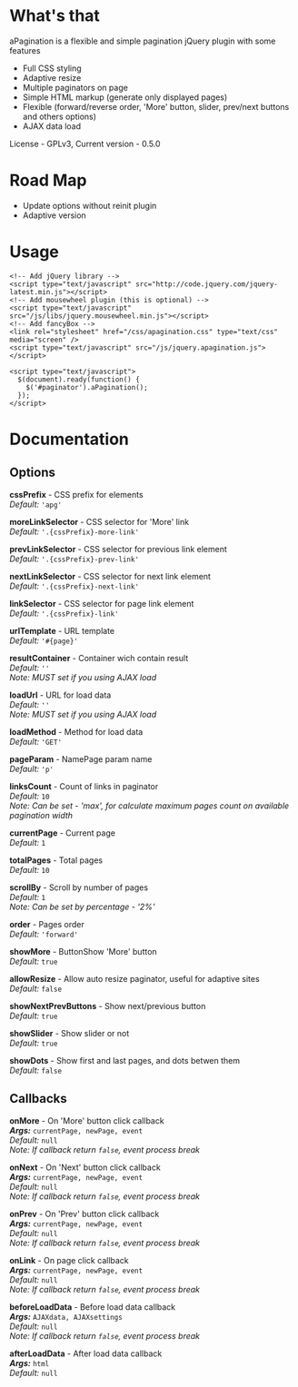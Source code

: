 What's that
===============
aPagination is a flexible and simple pagination jQuery plugin with some features
* Full CSS styling
* Adaptive resize
* Multiple paginators on page
* Simple HTML markup (generate only displayed pages)
* Flexible (forward/reverse order, 'More' button, slider, prev/next buttons and others options)
* AJAX data load

License - GPLv3, Current version - 0.5.0

Road Map
===============
* Update options without reinit plugin
* Adaptive version

Usage
===============

    <!-- Add jQuery library -->
    <script type="text/javascript" src="http://code.jquery.com/jquery-latest.min.js"></script>
    <!-- Add mousewheel plugin (this is optional) -->
    <script type="text/javascript" src="/js/libs/jquery.mousewheel.min.js"></script>
    <!-- Add fancyBox -->
    <link rel="stylesheet" href="/css/apagination.css" type="text/css" media="screen" />
    <script type="text/javascript" src="/js/jquery.apagination.js"></script>
    
    <script type="text/javascript">
      $(document).ready(function() {
        $('#paginator').aPagination();
      });
    </script>

Documentation
===============
Options
---------------

**cssPrefix** - CSS prefix for elements  
*Default:* `'apg'`

**moreLinkSelector** - CSS selector for 'More' link  
*Default:* `'.{cssPrefix}-more-link'`

**prevLinkSelector** - CSS selector for previous link element  
*Default:* `'.{cssPrefix}-prev-link'`

**nextLinkSelector** - CSS selector for next link element  
*Default:* `'.{cssPrefix}-next-link'`

**linkSelector** - CSS selector for page link element  
*Default:* `'.{cssPrefix}-link'`

**urlTemplate** - URL template  
*Default:* `'#{page}'`

**resultContainer** - Container wich contain result  
*Default:* `''`  
*Note: MUST set if you using AJAX load*

**loadUrl** - URL for load data  
*Default:* `''`  
*Note: MUST set if you using AJAX load*

**loadMethod** - Method for load data  
*Default:* `'GET'`

**pageParam** - NamePage param name  
*Default:* `'p'`

**linksCount** - Count of links in paginator  
*Default:* `10`  
*Note: Can be set - 'max', for calculate maximum pages count on available pagination width*

**currentPage** - Current page  
*Default:* `1`

**totalPages** - Total pages  
*Default:* `10`

**scrollBy** - Scroll by number of pages  
*Default:* `1`  
*Note: Can be set by percentage - '2%'*

**order** - Pages order  
*Default:* `'forward'`

**showMore** - ButtonShow 'More' button  
*Default:* `true`

**allowResize** - Allow auto resize paginator, useful for adaptive sites  
*Default:* `false`

**showNextPrevButtons** - Show next/previous button  
*Default:* `true`

**showSlider** - Show slider or not  
*Default:* `true`

**showDots** - Show first and last pages, and dots betwen them  
*Default:* `false`

Callbacks
---------------

**onMore** - On 'More' button click callback  
***Args:*** `currentPage, newPage, event`  
*Default:* `null`  
*Note: If callback return `false`, event process break*

**onNext** - On 'Next' button click callback  
***Args:*** `currentPage, newPage, event`  
*Default:* `null`  
*Note: If callback return `false`, event process break*

**onPrev** - On 'Prev' button click callback  
***Args:*** `currentPage, newPage, event`  
*Default:* `null`  
*Note: If callback return `false`, event process break*

**onLink** - On page click callback  
***Args:*** `currentPage, newPage, event`  
*Default:* `null`  
*Note: If callback return `false`, event process break*

**beforeLoadData** - Before load data callback  
***Args:*** `AJAXdata, AJAXsettings`  
*Default:* `null`  
*Note: If callback return `false`, event process break*

**afterLoadData** - After load data callback  
***Args:*** `html`  
*Default:* `null`
